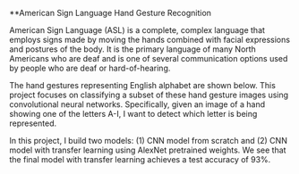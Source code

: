 **American Sign Language Hand Gesture Recognition

American Sign Language (ASL) is a complete, complex language that employs signs made by moving the
hands combined with facial expressions and postures of the body. It is the primary language of many
North Americans who are deaf and is one of several communication options used by people who are deaf or
hard-of-hearing.

The hand gestures representing English alphabet are shown below. This project focuses on classifying a subset
of these hand gesture images using convolutional neural networks. Specifically, given an image of a hand
showing one of the letters A-I, I want to detect which letter is being represented.

In this project, I build two models: (1) CNN model from scratch and (2) CNN model with transfer learning using AlexNet pretrained weights.
We see that the final model with transfer learning achieves a test accuracy of 93%.
